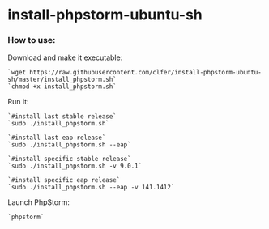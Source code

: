 # install-phpstorm-ubuntu-sh

### How to use:

Download and make it executable:
```
`wget https://raw.githubusercontent.com/clfer/install-phpstorm-ubuntu-sh/master/install_phpstorm.sh`
`chmod +x install_phpstorm.sh`
```
Run it:

```
`#install last stable release`
`sudo ./install_phpstorm.sh`
```

```
`#install last eap release`
`sudo ./install_phpstorm.sh --eap`
```

```
`#install specific stable release`
`sudo ./install_phpstorm.sh -v 9.0.1`
```

```
`#install specific eap release`
`sudo ./install_phpstorm.sh --eap -v 141.1412`
```

Launch PhpStorm:
```
`phpstorm`

```